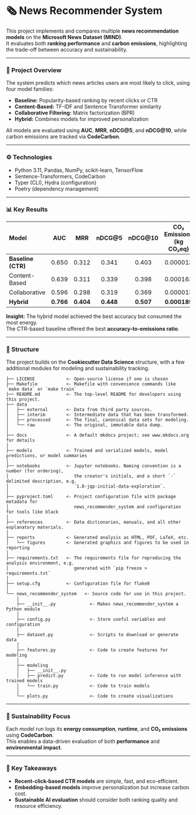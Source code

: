 # 🗞️ News Recommender System

This project implements and compares multiple **news recommendation models** on the **Microsoft News Dataset (MIND)**.  
It evaluates both **ranking performance** and **carbon emissions**, highlighting the trade-off between accuracy and sustainability.

---

### 🧠 Project Overview

The system predicts which news articles users are most likely to click, using four model families:

- **Baseline:** Popularity-based ranking by recent clicks or CTR  
- **Content-Based:** TF-IDF and Sentence Transformer similarity  
- **Collaborative Filtering:** Matrix factorization (BPR)  
- **Hybrid:** Combines models for improved personalization  

All models are evaluated using **AUC**, **MRR**, **nDCG@5**, and **nDCG@10**, while carbon emissions are tracked via **CodeCarbon**.

---

### ⚙️ Technologies

- Python 3.11, Pandas, NumPy, scikit-learn, TensorFlow  
- Sentence-Transformers, CodeCarbon  
- Typer (CLI), Hydra (configuration)  
- Poetry (dependency management)

---

### 📊 Key Results

| Model | AUC | MRR | nDCG@5 | nDCG@10 | CO₂ Emissions (kg CO₂eq) |
|:------|:---:|:---:|:------:|:-------:|:------------------------:|
| **Baseline (CTR)** | 0.650 | 0.312 | 0.341 | 0.403 | 0.000013 |
| Content-Based | 0.639 | 0.311 | 0.339 | 0.398 | 0.000163 |
| Collaborative | 0.596 | 0.298 | 0.319 | 0.369 | 0.000013 |
| **Hybrid** | **0.766** | **0.404** | **0.448** | **0.507** | **0.000189** |


**Insight:** The hybrid model achieved the best accuracy but consumed the most energy.  
The CTR-based baseline offered the best **accuracy-to-emissions ratio**.

---

### 🧭 Structure
The project builds on the **Cookiecutter Data Science** structure, with a few additional modules for modeling and sustainability tracking.
```
├── LICENSE            <- Open-source license if one is chosen
├── Makefile           <- Makefile with convenience commands like `make data` or `make train`
├── README.md          <- The top-level README for developers using this project.
├── data
│   ├── external       <- Data from third party sources.
│   ├── interim        <- Intermediate data that has been transformed.
│   ├── processed      <- The final, canonical data sets for modeling.
│   └── raw            <- The original, immutable data dump.
│
├── docs               <- A default mkdocs project; see www.mkdocs.org for details
│
├── models             <- Trained and serialized models, model predictions, or model summaries
│
├── notebooks          <- Jupyter notebooks. Naming convention is a number (for ordering),
│                         the creator's initials, and a short `-` delimited description, e.g.
│                         `1.0-jqp-initial-data-exploration`.
│
├── pyproject.toml     <- Project configuration file with package metadata for 
│                         news_recommender_system and configuration for tools like black
│
├── references         <- Data dictionaries, manuals, and all other explanatory materials.
│
├── reports            <- Generated analysis as HTML, PDF, LaTeX, etc.
│   └── figures        <- Generated graphics and figures to be used in reporting
│
├── requirements.txt   <- The requirements file for reproducing the analysis environment, e.g.
│                         generated with `pip freeze > requirements.txt`
│
├── setup.cfg          <- Configuration file for flake8
│
└── news_recommender_system   <- Source code for use in this project.
    │
    ├── __init__.py             <- Makes news_recommender_system a Python module
    │
    ├── config.py               <- Store useful variables and configuration
    │
    ├── dataset.py              <- Scripts to download or generate data
    │
    ├── features.py             <- Code to create features for modeling
    │
    ├── modeling                
    │   ├── __init__.py 
    │   ├── predict.py          <- Code to run model inference with trained models          
    │   └── train.py            <- Code to train models
    │
    └── plots.py                <- Code to create visualizations
```

--------

### 🌱 Sustainability Focus

Each model run logs its **energy consumption**, **runtime**, and **CO₂ emissions** using **CodeCarbon**.  
This enables a data-driven evaluation of both **performance** and **environmental impact**.

---

### 🧩 Key Takeaways

- **Recent-click-based CTR models** are simple, fast, and eco-efficient.  
- **Embedding-based models** improve personalization but increase carbon cost.  
- **Sustainable AI evaluation** should consider both ranking quality and resource efficiency.

